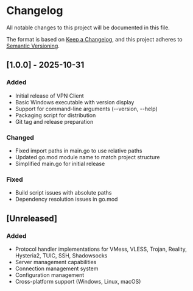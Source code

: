 # Changelog

All notable changes to this project will be documented in this file.

The format is based on [Keep a Changelog](https://keepachangelog.com/en/1.0.0/),
and this project adheres to [Semantic Versioning](https://semver.org/spec/v2.0.0.html).

## [1.0.0] - 2025-10-31

### Added
- Initial release of VPN Client
- Basic Windows executable with version display
- Support for command-line arguments (--version, --help)
- Packaging script for distribution
- Git tag and release preparation

### Changed
- Fixed import paths in main.go to use relative paths
- Updated go.mod module name to match project structure
- Simplified main.go for initial release

### Fixed
- Build script issues with absolute paths
- Dependency resolution issues in go.mod

## [Unreleased]

### Added
- Protocol handler implementations for VMess, VLESS, Trojan, Reality, Hysteria2, TUIC, SSH, Shadowsocks
- Server management capabilities
- Connection management system
- Configuration management
- Cross-platform support (Windows, Linux, macOS)